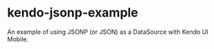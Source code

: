kendo-jsonp-example
===================

An example of using JSONP (or JSON) as a DataSource with Kendo UI Mobile.
